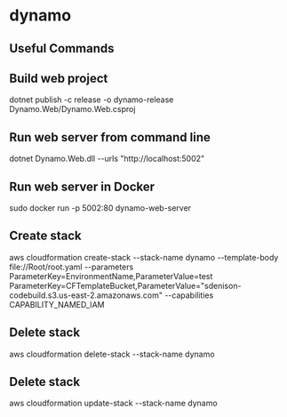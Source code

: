# dynamo 

## Useful Commands

## Build web project
dotnet publish -c release -o dynamo-release Dynamo.Web/Dynamo.Web.csproj

## Run web server from command line
dotnet Dynamo.Web.dll --urls "http://localhost:5002"

## Run web server in Docker
sudo docker run -p 5002:80 dynamo-web-server

## Create stack
aws cloudformation create-stack --stack-name dynamo --template-body file://Root/root.yaml --parameters ParameterKey=EnvironmentName,ParameterValue=test ParameterKey=CFTemplateBucket,ParameterValue="sdenison-codebuild.s3.us-east-2.amazonaws.com" --capabilities CAPABILITY_NAMED_IAM

## Delete stack
aws cloudformation delete-stack --stack-name dynamo

## Delete stack
aws cloudformation update-stack --stack-name dynamo